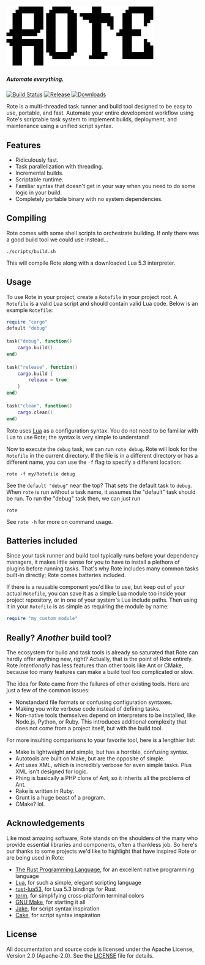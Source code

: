 # ![Rote](/docs/logo.png?raw=true)
##### Automate everything.

[![Build Status](https://img.shields.io/travis/coderstephen/rote.svg)](https://travis-ci.org/coderstephen/rote) [![Release](https://img.shields.io/github/release/coderstephen/rote.svg)]() [![Downloads](https://img.shields.io/github/downloads/coderstephen/rote/total.svg)]()

Rote is a multi-threaded task runner and build tool designed to be easy to use, portable, and fast. Automate your entire development workflow using Rote's scriptable task system to implement builds, deployment, and maintenance using a unified script syntax.


## Features
- Ridiculously fast.
- Task parallelization with threading.
- Incremental builds.
- Scriptable runtime.
- Familiar syntax that doesn't get in your way when you need to do some logic in your build.
- Completely portable binary with no system dependencies.


## Compiling
Rote comes with some shell scripts to orchestrate building. If only there was a good build tool we could use instead...

    ./scripts/build.sh

This will compile Rote along with a downloaded Lua 5.3 interpreter.


## Usage
To use Rote in your project, create a `Rotefile` in your project root. A `Rotefile` is a valid Lua script and should contain valid Lua code. Below is an example `Rotefile`:

```lua
require "cargo"
default "debug"

task("debug", function()
    cargo.build()
end)

task("release", function()
    cargo.build {
        release = true
    }
end)

task("clean", function()
    cargo.clean()
end)
```

Rote uses [Lua](http://www.lua.org) as a configuration syntax. You do not need to be familiar with Lua to use Rote; the syntax is very simple to understand!

Now to execute the `debug` task, we can run `rote debug`. Rote will look for the `Rotefile` in the current directory. If the file is in a different directory or has a different name, you can use the `-f` flag to specify a different location:

    rote -f my/Rotefile debug

See the `default "debug"` near the top? That sets the default task to `debug`. When `rote` is run without a task name, it assumes the "default" task should be run. To run the "debug" task then, we can just run

    rote

See `rote -h` for more on command usage.


## Batteries included
Since your task runner and build tool typically runs before your dependency managers, it makes little sense for you to have to install a plethora of plugins before running tasks. That's why Rote includes many common tasks built-in directly; Rote comes batteries included.

If there is a reusable component you'd like to use, but keep out of your actual `Rotefile`, you can save it as a simple Lua module too inside your project repository, or in one of your system's Lua include paths. Then using it in your `Rotefile` is as simple as requiring the module by name:

```lua
require "my_custom_module"
```


## Really? *Another* build tool?
The ecosystem for build and task tools is already so saturated that Rote can hardly offer anything new, right? Actually, that is the point of Rote entirely. Rote *intentionally* has less features than other tools like Ant or CMake, because too many features can make a build tool too complicated or slow.

The idea for Rote came from the failures of other existing tools. Here are just a few of the common issues:

- Nonstandard file formats or confusing configuration syntaxes.
- Making you write verbose code instead of defining tasks.
- Non-native tools themselves depend on interpreters to be installed, like Node.js, Python, or Ruby. This introduces additional complexity that does not come from a project itself, but with the build tool.

For more insulting comparisons to your favorite tool, here is a lengthier list:

- Make is lightweight and simple, but has a horrible, confusing syntax.
- Autotools are built on Make, but are the opposite of simple.
- Ant uses XML, which is incredibly verbose for even simple tasks. Plus XML isn't designed for logic.
- Phing is basically a PHP clone of Ant, so it inherits all the problems of Ant.
- Rake is written in Ruby.
- Grunt is a huge beast of a program.
- CMake? lol.


## Acknowledgements
Like most amazing software, Rote stands on the shoulders of the many who provide essential libraries and components, often a thankless job. So here's our thanks to some projects we'd like to highlight that have inspired Rote or are being used in Rote:

- [The Rust Programming Language](https://www.rust-lang.org), for an excellent native programming language
- [Lua](https://www.lua.org), for such a simple, elegant scripting language
- [rust-lua53](https://github.com/jcmoyer/rust-lua53), for Lua 5.3 bindings for Rust
- [term](https://github.com/Stebalien/term), for simplifying cross-platform terminal colors
- [GNU Make](https://www.gnu.org/software/make), for starting it all
- [Jake](http://jakejs.com), for script syntax inspiration
- [Cake](http://cakebuild.net), for script syntax inspiration


## License
All documentation and source code is licensed under the Apache License, Version 2.0 (Apache-2.0). See the [LICENSE](LICENSE) file for details.
